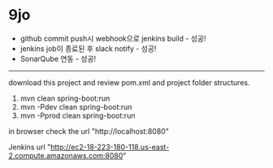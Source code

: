 # 9jo

- github commit push시 webhook으로 jenkins build - 성공!
- jenkins job이 종료된 후 slack notify - 성공!
- SonarQube 연동 - 성공!
---

download this project and review pom.xml and project folder structures.

1. mvn clean spring-boot:run
2. mvn -Pdev clean spring-boot:run
3. mvn -Pprod clean spring-boot:run

in browser check the url "http://localhost:8080"


Jenkins url "http://ec2-18-223-180-118.us-east-2.compute.amazonaws.com:8080"
